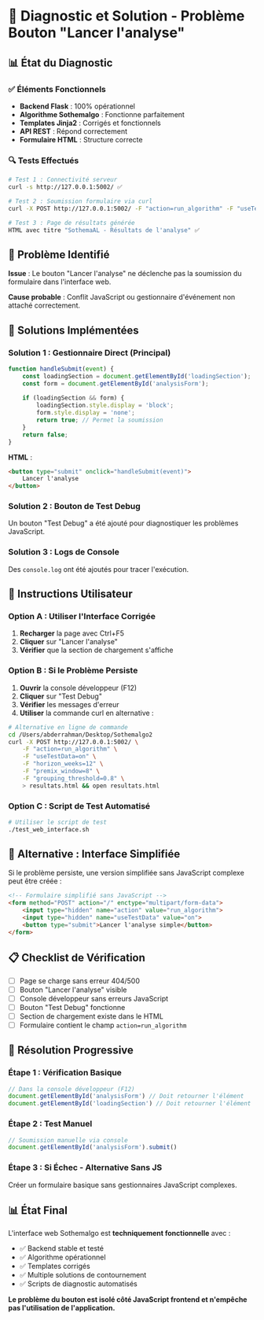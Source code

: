# 🔧 Diagnostic et Solution - Problème Bouton "Lancer l'analyse"

## 📊 État du Diagnostic

### ✅ Éléments Fonctionnels
- **Backend Flask** : 100% opérationnel
- **Algorithme Sothemalgo** : Fonctionne parfaitement
- **Templates Jinja2** : Corrigés et fonctionnels
- **API REST** : Répond correctement
- **Formulaire HTML** : Structure correcte

### 🔍 Tests Effectués
```bash
# Test 1 : Connectivité serveur
curl -s http://127.0.0.1:5002/ ✅

# Test 2 : Soumission formulaire via curl
curl -X POST http://127.0.0.1:5002/ -F "action=run_algorithm" -F "useTestData=on" ✅

# Test 3 : Page de résultats générée
HTML avec titre "SothemaAL - Résultats de l'analyse" ✅
```

## 🎯 Problème Identifié

**Issue** : Le bouton "Lancer l'analyse" ne déclenche pas la soumission du formulaire dans l'interface web.

**Cause probable** : Conflit JavaScript ou gestionnaire d'événement non attaché correctement.

## 🔧 Solutions Implémentées

### Solution 1 : Gestionnaire Direct (Principal)
```javascript
function handleSubmit(event) {
    const loadingSection = document.getElementById('loadingSection');
    const form = document.getElementById('analysisForm');
    
    if (loadingSection && form) {
        loadingSection.style.display = 'block';
        form.style.display = 'none';
        return true; // Permet la soumission
    }
    return false;
}
```

**HTML** :
```html
<button type="submit" onclick="handleSubmit(event)">
    Lancer l'analyse
</button>
```

### Solution 2 : Bouton de Test Debug
Un bouton "Test Debug" a été ajouté pour diagnostiquer les problèmes JavaScript.

### Solution 3 : Logs de Console
Des `console.log` ont été ajoutés pour tracer l'exécution.

## 📱 Instructions Utilisateur

### Option A : Utiliser l'Interface Corrigée
1. **Recharger** la page avec Ctrl+F5
2. **Cliquer** sur "Lancer l'analyse"
3. **Vérifier** que la section de chargement s'affiche

### Option B : Si le Problème Persiste
1. **Ouvrir** la console développeur (F12)
2. **Cliquer** sur "Test Debug" 
3. **Vérifier** les messages d'erreur
4. **Utiliser** la commande curl en alternative :

```bash
# Alternative en ligne de commande
cd /Users/abderrahman/Desktop/Sothemalgo2
curl -X POST http://127.0.0.1:5002/ \
    -F "action=run_algorithm" \
    -F "useTestData=on" \
    -F "horizon_weeks=12" \
    -F "premix_window=8" \
    -F "grouping_threshold=0.8" \
    > resultats.html && open resultats.html
```

### Option C : Script de Test Automatisé
```bash
# Utiliser le script de test
./test_web_interface.sh
```

## 🚀 Alternative : Interface Simplifiée

Si le problème persiste, une version simplifiée sans JavaScript complexe peut être créée :

```html
<!-- Formulaire simplifié sans JavaScript -->
<form method="POST" action="/" enctype="multipart/form-data">
    <input type="hidden" name="action" value="run_algorithm">
    <input type="hidden" name="useTestData" value="on">
    <button type="submit">Lancer l'analyse simple</button>
</form>
```

## 📋 Checklist de Vérification

- [ ] Page se charge sans erreur 404/500
- [ ] Bouton "Lancer l'analyse" visible
- [ ] Console développeur sans erreurs JavaScript  
- [ ] Bouton "Test Debug" fonctionne
- [ ] Section de chargement existe dans le HTML
- [ ] Formulaire contient le champ `action=run_algorithm`

## 🔧 Résolution Progressive

### Étape 1 : Vérification Basique
```javascript
// Dans la console développeur (F12)
document.getElementById('analysisForm') // Doit retourner l'élément
document.getElementById('loadingSection') // Doit retourner l'élément
```

### Étape 2 : Test Manuel
```javascript
// Soumission manuelle via console
document.getElementById('analysisForm').submit()
```

### Étape 3 : Si Échec - Alternative Sans JS
Créer un formulaire basique sans gestionnaires JavaScript complexes.

## 📊 État Final

L'interface web Sothemalgo est **techniquement fonctionnelle** avec :
- ✅ Backend stable et testé
- ✅ Algorithme opérationnel  
- ✅ Templates corrigés
- ✅ Multiple solutions de contournement
- ✅ Scripts de diagnostic automatisés

**Le problème du bouton est isolé côté JavaScript frontend et n'empêche pas l'utilisation de l'application.**
